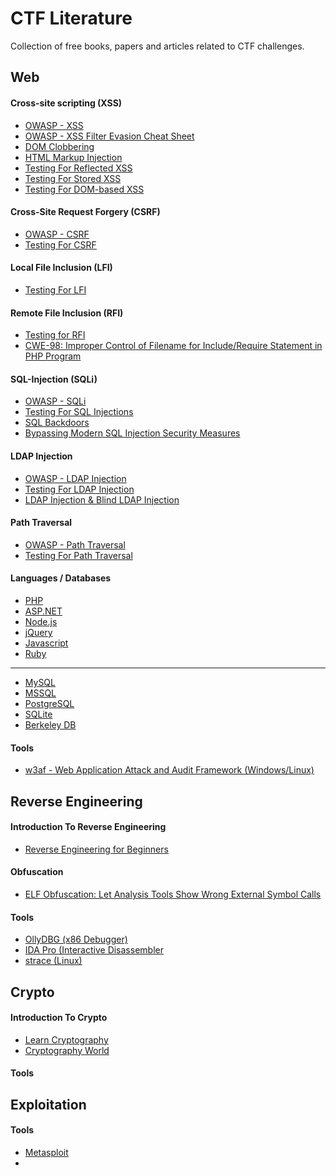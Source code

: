 CTF Literature
==============

Collection of free books, papers and articles related to CTF challenges.

## Web
#### Cross-site scripting (XSS)
* [OWASP - XSS](https://www.owasp.org/index.php/Cross-site_Scripting_(XSS))
* [OWASP - XSS Filter Evasion Cheat Sheet](https://www.owasp.org/index.php/XSS_Filter_Evasion_Cheat_Sheet)
* [DOM Clobbering](http://www.thespanner.co.uk/2013/05/16/dom-clobbering/)
* [HTML Markup Injection](http://lcamtuf.coredump.cx/postxss/#dangling-markup-injection)
* [Testing For Reflected XSS](https://www.owasp.org/index.php/Testing_for_Reflected_Cross_site_scripting_(OWASP-DV-001))
* [Testing For Stored XSS](https://www.owasp.org/index.php/Testing_for_Stored_Cross_site_scripting_(OWASP-DV-002))
* [Testing For DOM-based XSS](https://www.owasp.org/index.php/Testing_for_DOM-based_Cross_site_scripting_(OWASP-DV-003))

#### Cross-Site Request Forgery (CSRF)
* [OWASP - CSRF](https://www.owasp.org/index.php/Cross-Site_Request_Forgery_(CSRF))
* [Testing For CSRF](https://www.owasp.org/index.php/Testing_for_CSRF_(OTG-SESS-005))

#### Local File Inclusion (LFI)
* [Testing For LFI](https://www.owasp.org/index.php/Testing_for_Local_File_Inclusion)

#### Remote File Inclusion (RFI)
* [Testing for RFI](https://www.owasp.org/index.php/Testing_for_Remote_File_Inclusion)
* [CWE-98: Improper Control of Filename for Include/Require Statement in PHP Program](http://cwe.mitre.org/data/definitions/98.html)

#### SQL-Injection (SQLi)
* [OWASP - SQLi](https://www.owasp.org/index.php/SQL_Injection)
* [Testing For SQL Injections](https://www.owasp.org/index.php/Testing_for_SQL_Injection_(OTG-INPVAL-005))
* [SQL Backdoors](http://www.blackhatlibrary.net/SQL_Backdoors)
* [Bypassing Modern SQL Injection Security Measures](http://www.blackhatlibrary.net/Sql_injection#Bypassing_modern_SQL_injection_security_measures)

#### LDAP Injection
* [OWASP - LDAP Injection](https://www.owasp.org/index.php/LDAP_injection)
* [Testing For LDAP Injection](https://www.owasp.org/index.php/Testing_for_LDAP_Injection_(OTG-INPVAL-006))
* [LDAP Injection & Blind LDAP Injection](https://www.blackhat.com/presentations/bh-europe-08/Alonso-Parada/Whitepaper/bh-eu-08-alonso-parada-WP.pdf)


#### Path Traversal
* [OWASP - Path Traversal](https://www.owasp.org/index.php/Path_Traversal)
* [Testing For Path Traversal](https://www.owasp.org/index.php/Testing_for_Path_Traversal_(OTG-AUTHZ-001))

#### Languages / Databases
* [PHP](http://php.net/manual/en/)
* [ASP.NET](http://www.asp.net/get-started)
* [Node.js](http://nodejs.org/documentation/)
* [jQuery](http://api.jquery.com/)
* [Javascript](https://developer.mozilla.org/en-US/docs/Web/JavaScript/Reference)
* [Ruby](http://ruby-doc.org/)

---

* [MySQL](http://dev.mysql.com/doc/)
* [MSSQL](http://msdn.microsoft.com/en-us/library/bb545450.aspx)
* [PostgreSQL](http://www.postgresql.org/docs/)
* [SQLite](https://www.sqlite.org/docs.html)
* [Berkeley DB](http://docs.oracle.com/cd/E17076_04/html/index.html)

#### Tools
* [w3af - Web Application Attack and Audit Framework (Windows/Linux)](http://w3af.org/)



## Reverse Engineering

#### Introduction To Reverse Engineering
* [Reverse Engineering for Beginners](http://beginners.re/)

#### Obfuscation
* [ELF Obfuscation: Let Analysis Tools Show Wrong External Symbol Calls](http://h4des.org/blog/index.php?/archives/346-ELF-obfuscation-let-analysis-tools-show-wrong-external-symbol-calls.html)

#### Tools
* [OllyDBG (x86 Debugger)](http://www.ollydbg.de/)
* [IDA Pro (Interactive Disassembler](https://www.hex-rays.com/products/ida/)
* [strace (Linux)](http://linux.die.net/man/1/strace)


## Crypto
#### Introduction To Crypto
* [Learn Cryptography](http://learncryptography.com/)
* [Cryptography World](http://www.cryptographyworld.com/)

#### Tools


## Exploitation
#### Tools
* [Metasploit](http://www.metasploit.com/)
* 
